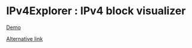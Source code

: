 # IPv4Explorer : IPv4 block visualizer

[Demo](http://ipv4.dev.sarl/)

[Alternative link](https://ipv4explorer-wdtzmirxxs.now.sh/)
